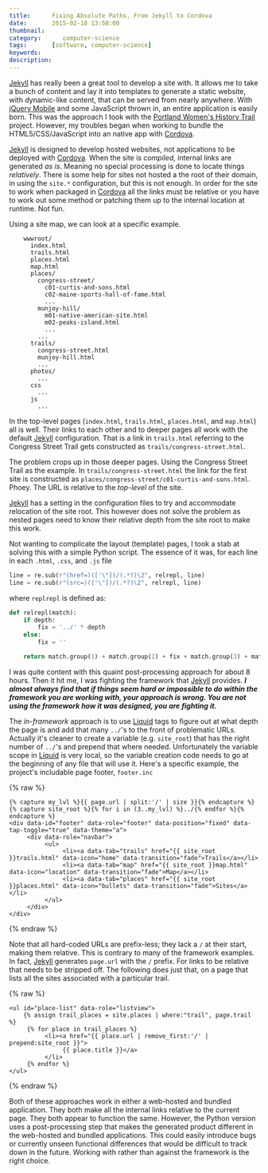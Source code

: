 ```yaml
---
title: 		Fixing Absolute Paths, From Jekyll to Cordova
date: 		2015-02-18 13:58:00
thumbnail:
category:      computer-science
tags: 		[software, computer-science]
keywords:
description:
---
```

[Jekyll][jekyll] has really been a great tool to develop a site with. It allows me to take a bunch of content and lay it into templates to generate a static website, with dynamic-like content, that can be served from nearly anywhere. With [jQuery Mobile][jqm] and some JavaScript thrown in, an entire application is easily born. This was the approach I took with the [Portland Women's History Trail][pwht] project. However, my troubles began when working to bundle the HTML5/CSS/JavaScript into an native app with [Cordova][cordova].

[Jekyll][jekyll] is designed to develop hosted websites, not applications to be deployed with [Cordova][cordova]. When the site is _compiled_, internal links are generated _as is_. Meaning no special processing is done to locate things _relatively_. There is some help for sites not hosted a the root of their domain, in using the `site.*` configuration, but this is not enough. In order for the site to work when packaged in [Cordova][cordova] all the links must be relative or you have to work out some method or patching them up to the internal location at runtime. Not fun.

Using a site map, we can look at a specific example.

````
    wwwroot/                                    
      index.html                                
      trails.html                               
      places.html                               
      map.html                                  
      places/                                   
        congress-street/                        
          c01-curtis-and-sons.html              
          c02-maine-sports-hall-of-fame.html    
          ...                                   
        munjoy-hill/                            
          m01-native-american-site.html         
          m02-peaks-island.html                 
          ...                                   
        ...                                     
      trails/                                   
        congress-street.html                    
        munjoy-hill.html                        
        ...                                     
      photos/                                   
        ...                                     
      css                                       
        ...                                     
      js                                        
        ...                                     
````

In the top-level pages (`index.html`, `trails.html`, `places.html`, and `map.html`) all is well. Their links to each other and to deeper pages all work with the default [Jekyll][jekyll] configuration. That is a link in `trails.html` referring to the Congress Street Trail gets constructed as `trails/congress-street.html`.

The problem crops up in those deeper pages. Using the Congress Street Trail as the example. In `trails/congress-street.html` the link for the first site is constructed as `places/congress-street/c01-curtis-and-sons.html`. Phoey. The URL is relative to the _top-level_ of the site.

[Jekyll][jekyll] has a setting in the configuration files to try and accommodate relocation of the site root. This however does not solve the problem as nested pages need to know their relative depth from the site root to make this work.

Not wanting to complicate the layout (template) pages, I took a stab at solving this with a simple Python script. The essence of it was, for each line in each `.html`, `.css`, and `.js` file

````python
line = re.sub(r"(href=)(['\"])/(.*?)\2", relrepl, line)
line = re.sub(r"(src=)(['\"])/(.*?)\2", relrepl, line)
````

where `replrepl` is defined as:

````python
def relrepl(match):
    if depth:
        fix = '../' * depth
    else:
        fix = ''

    return match.group(1) + match.group(2) + fix + match.group(3) + match.group(2)
````

I was quite content with this quaint post-processing approach for about 8 hours. Then it hit me, I was fighting the framework that [Jekyll][jekyll] provides. **_I almost always find that if things seem hard or impossible to do within the framework you are working with, your approach is wrong. You are not using the framework how it was designed, you are fighting it._**

The _in-framework_ approach is to use [Liquid][liquid] tags to figure out at what depth the page is and add that many `../`'s to the front of problematic URLs. Actually it's cleaner to create a variable (e.g. `site_root`) that has the right number of `../`'s and prepend that where needed. Unfortunately the variable scope in [Liquid][liquid] is very local, so the variable creation code needs to go at the beginning of any file that will use it. Here's a specific example, the project's includable page footer, `footer.inc`

{% raw %}
````
{% capture my_lvl %}{{ page.url | split:'/' | size }}{% endcapture %}{% capture site_root %}{% for i in (3..my_lvl) %}../{% endfor %}{% endcapture %}
<div data-id="footer" data-role="footer" data-position="fixed" data-tap-toggle="true" data-theme="a">
     <div data-role="navbar">
          <ul>
               <li><a data-tab="trails" href="{{ site_root }}trails.html" data-icon="home" data-transition="fade">Trails</a></li>
               <li><a data-tab="map" href="{{ site_root }}map.html" data-icon="location" data-transition="fade">Map</a></li>
               <li><a data-tab="places" href="{{ site_root }}places.html" data-icon="bullets" data-transition="fade">Sites</a></li>
          </ul>
     </div>
</div>

````
{% endraw %}

Note that all hard-coded URLs are prefix-less; they lack a `/` at their start, making them relative. This is contrary to many of the framework examples. In fact, [Jekyll][jekyll] generates `page.url` with the `/` prefix. For links to be relative that needs to be stripped off. The following does just that, on a page that lists all the sites associated with a particular trail.

{% raw %}
````
<ul id="place-list" data-role="listview">
	{% assign trail_places = site.places | where:"trail", page.trail %}
     {% for place in trail_places %}
          <li><a href="{{ place.url | remove_first:'/' | prepend:site_root }}">
               {{ place.title }}</a>
          </li>
     {% endfor %}
</ul>
````
{% endraw %}

Both of these approaches work in either a web-hosted and bundled application. They both make all the internal links relative to the current page. They both appear to function the same. However, the Python version uses a post-processing step that makes the generated product different in the web-hosted and bundled applications. This could easily introduce bugs or currently unseen functional differences that would be difficult to track down in the future. Working with rather than against the framework is the right choice.

  [liquid]: http://liquidmarkup.org
  [jqm]: http://jquerymobile.com
  [cordova]: http://cordova.apache.org
  [jekyll]: http://jekyllrb.com
  [pwht]: http://media.usm.maine.edu/houser/pwht

